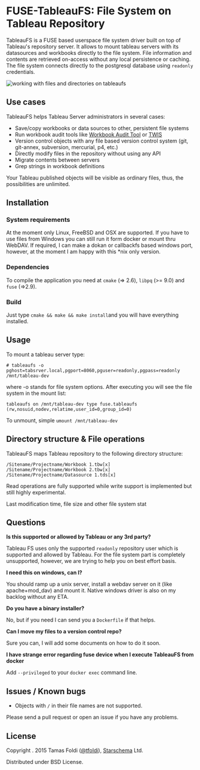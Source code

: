 # FUSE-TableauFS: File System on Tableau Repository
TableauFS is a FUSE based userspace file system driver built on top of Tableau's repository server. It allows to mount tableau servers with its datasources and workbooks directly to the file system. File information and contents are retrieved on-access without any local persistence or caching.  The file system connects directly to the postgresql database using `readonly` credentials. 

![working with files and directories on tableaufs](http://cdn.starschema.net/tableaufs.PNG)

## Use cases
TableauFS helps Tableau Server administrators in several cases:

 - Save/copy workbooks or data sources to other, persistent file systems
 - Run workbook audit tools like [Workbook Audit Tool](http://community.tableau.com/thread/118450) or  [TWIS](http://www.betterbi.biz/TWIS.html)
 - Version control objects with any file based version control system (git, git-annex, subversion, mercurial, p4, etc.)
 - Directly modify files in the repository without using any API
 - Migrate contents between servers
 - Grep strings in workbook definitions

Your Tableau published objects will be visible as ordinary files, thus, the possibilities are unlimited.

 
## Installation

### System requirements
At the moment only Linux, FreeBSD and OSX are supported. If you have to use files from Windows you can still run it form docker or mount thru WebDAV. If required, I can make a dokan or callbackfs based windows port, however, at the moment I am happy with this *nix only version.
### Dependencies
To compile the application you need at `cmake` (=> 2.6), `libpq` (>= 9.0) and `fuse`  (=>2.9).

### Build
Just type `cmake && make && make install`and you will have everything installed. 

## Usage
To mount a tableau server type:

    # tableaufs -o pghost=tabsrver.local,pgport=8060,pguser=readonly,pgpass=readonly /mnt/tableau-dev

where -o stands for file system options. After executing you will see the file system in the mount list:

    tableaufs on /mnt/tableau-dev type fuse.tableaufs (rw,nosuid,nodev,relatime,user_id=0,group_id=0)

To unmount, simple `umount /mnt/tableau-dev`

## Directory structure & File operations

TableauFS maps Tableau repository to the following directory structure:

    /Sitename/Projectname/Workbook 1.tbw[x] 
    /Sitename/Projectname/Workbook 2.tbw[x] 
    /Sitename/Projectname/Datasource 1.tds[x] 

Read operations are fully supported while write support is implemented but still highly experimental.

Last modification time, file size and other file system stat 

## Questions 

**Is this supported or allowed by Tableau or any 3rd party?**

Tableau FS uses only the supported `readonly` repository user which is supported and allowed by Tableau. For the file system part is completely unsupported, however, we are trying to help you on best effort basis.

**I need this on windows, can I?**

You should ramp up a unix server, install a webdav server on it (like apache+mod_dav) and mount it. Native windows driver is also on my backlog without any ETA.

**Do you have a binary installer?**

No, but if you need I can send you a `Dockerfile` if that helps. 

**Can I move my files to a version control repo?**

Sure you can, I will add some documents on how to do it soon.

**I have strange error regarding fuse device when I execute TableauFS from docker**

Add `--privileged` to your  `docker exec` command line.

## Issues / Known bugs

 - Objects with `/`  in their file names are not supported.

Please send a pull request or open an issue if you have any problems.

## License

Copyright . 2015 Tamas Foldi ([@tfoldi](http://twitter.com/tfoldi)), [Starschema](http://www.starschema.net/) Ltd.

Distributed under BSD License.

